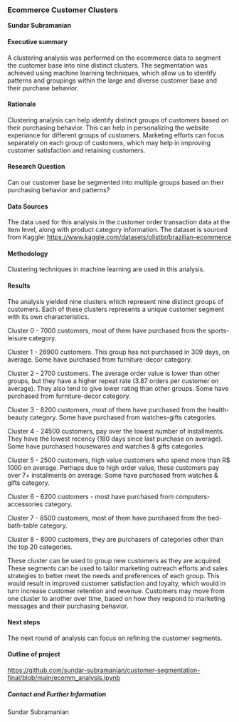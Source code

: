 ### Ecommerce Customer Clusters

**Sundar Subramanian**

#### Executive summary
A clustering analysis was performed on the ecommerce data to segment the customer base into nine distinct clusters. The segmentation was achieved using machine learning techniques, which allow us to identify patterns and groupings within the large and diverse customer base and their purchase behavior. 

#### Rationale
Clustering analysis can help identify distinct groups of customers based on their purchasing behavior. This can help in personalizing the website experiance for different groups of customers. Marketing efforts can focus separately on each group of customers, which may help in improving customer satisfaction and retaining customers.

#### Research Question
Can our customer base be segmented into multiple groups based on their purchasing behavior and patterns?

#### Data Sources
The data used for this analysis in the customer order transaction data at the item level, along with product category information. The dataset is sourced from Kaggle: https://www.kaggle.com/datasets/olistbr/brazilian-ecommerce

#### Methodology
Clustering techniques in machine learning are used in this analysis.

#### Results
The analysis yielded nine clusters which represent nine distinct groups of customers. Each of these clusters represents a unique customer segment with its own characteristics.

Cluster 0 - 7000 customers, most of them have purchased from the sports-leisure category.

Cluster 1 - 26900 customers. This group has not purchased in 309 days, on average. Some have purchased from furniture-decor category.

Cluster 2 - 2700 customers. The average order value is lower than other groups, but they have a higher repeat rate (3.87 orders per customer on average). They also tend to give lower rating than other groups. Some have purchased from furniture-decor category.

Cluster 3 - 8200 customers, most of them have purchased from the health-beauty category. Some have purchased from watches-gifts categories.

Cluster 4 - 24500 customers, pay over the lowest number of installments. They have the lowest recency (180 days since last purchase on average). Some have purchased housewares and watches & gifts categories.

Cluster 5 - 2500 customers, high value customers who spend more than R$ 1000 on average. Perhaps due to high order value, these customers pay over 7+ installments on average. Some have purchased from watches & gifts category.

Cluster 6 - 6200 customers - most have purchased from computers-accessories category.

Cluster 7 - 8500 customers, most of them have purchased from the bed-bath-table category.

Cluster 8 - 8000 customers, they are purchasers of categories other than the top 20 categories.

These cluster can be used to group new customers as they are acquired. These segments can be used to tailor marketing outreach efforts and sales strategies to better meet the needs and preferences of each group. This would result in improved customer satisfaction and loyalty, which would in turn increase customer retention and revenue. Customers may move from one cluster to another over time, based on how they respond to marketing messages and their purchasing behavior.

#### Next steps
The next round of analysis can focus on refining the customer segments. 

#### Outline of project
https://github.com/sundar-subramanian/customer-segmentation-final/blob/main/ecomm_analysis.ipynb 

##### Contact and Further Information
Sundar Subramanian
